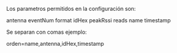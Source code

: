 

Los parametros permitidos en la configuración son: 

antenna
eventNum
format
idHex
peakRssi
reads
name
timestamp

Se separan con comas ejemplo: 

orden=name,antenna,idHex,timestamp

